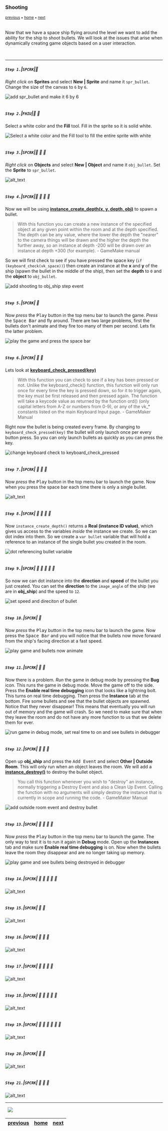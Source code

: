 <img src="https://via.placeholder.com/1000x4/45D7CA/45D7CA" alt="drawing" height="4px"/>

### Shooting

<sub>[previous](../) • [home](../README.md#user-content-gms2-ue4-space-rocks) • [next](../)</sub>

<img src="https://via.placeholder.com/1000x4/45D7CA/45D7CA" alt="drawing" height="4px"/>

Now that we have a space ship flying around the level we want to add the ability for the ship to shoot bullets.  We will look at the issues that arise when dynamically creating game objects based on a user interaction.

<br>

---


##### `Step 1.`\|`SPCRK`|:small_blue_diamond:

*Right click* on **Sprites** and select **New | Sprite** and name it `spr_bullet`. Change the size of the canvas to `6` by `6`.

![add spr_bullet and make it 6 by 6](images/sizeOfBulletSprite.png)

<img src="https://via.placeholder.com/500x2/45D7CA/45D7CA" alt="drawing" height="2px" alt = ""/>

##### `Step 2.`\|`FHIU`|:small_blue_diamond: :small_blue_diamond: 

Select a white color and the **Fill** tool. Fill in the sprite so it is solid white.

![Select a white color and the Fill tool to fill the entire sprite with white](images/dragWhiteIntoBullet.png)

<img src="https://via.placeholder.com/500x2/45D7CA/45D7CA" alt="drawing" height="2px" alt = ""/>

##### `Step 3.`\|`SPCRK`|:small_blue_diamond: :small_blue_diamond: :small_blue_diamond:

*Right click* on **Objects** and select **New | Object** and name it `obj_bullet`. Set the **Sprite** to `spr_bullet`.

![alt_text](images/objBullet.png)

<img src="https://via.placeholder.com/500x2/45D7CA/45D7CA" alt="drawing" height="2px" alt = ""/>

##### `Step 4.`\|`SPCRK`|:small_blue_diamond: :small_blue_diamond: :small_blue_diamond: :small_blue_diamond:

Now we will be using **[instance_create_depth(x, y, depth, obj)](https://manual.yoyogames.com/GameMaker_Language/GML_Reference/Asset_Management/Instances/instance_create_depth.htm)** to spawn a bullet. 

> With this function you can create a new instance of the specified object at any given point within the room and at the depth specified. The depth can be any value, where the lower the depth the "nearer" to the camera things will be drawn and the higher the depth the further away, so an instance at depth -200 will be drawn over an instance at depth +300 (for example). - GameMake manual

So we will first check to see if you have pressed the space key (`if (keyboard_check(vk_space))`) then create an instance at the **x** and **y** of the ship (spawn the bullet in the middle of the ship), then set the **depth** to `0` and the **object** to `obj_bullet`.

![add shooting to obj_ship step event](images/addShooting.png)

<img src="https://via.placeholder.com/500x2/45D7CA/45D7CA" alt="drawing" height="2px" alt = ""/>

##### `Step 5.`\|`SPCRK`| :small_orange_diamond:

Now *press* the <kbd>Play</kbd> button in the top menu bar to launch the game. *Press* the <kbd>Space Bar</kbd> and fly around.  There are two large problems, first the bullets don't animate and they fire too many of them per second.  Lets fix the latter problem.

![play the game and press the space bar](images/BulletsNotAnimating.gif)

<img src="https://via.placeholder.com/500x2/45D7CA/45D7CA" alt="drawing" height="2px" alt = ""/>

##### `Step 6.`\|`SPCRK`| :small_orange_diamond: :small_blue_diamond:

Lets look at **[keyboard_check_pressed(key)](https://manual.yoyogames.com/GameMaker_Language/GML_Reference/Game_Input/Keyboard_Input/keyboard_check_pressed.htm)**

> With this function you can check to see if a key has been pressed or not. Unlike the keyboard_check() function, this function will only run once for every time the key is pressed down, so for it to trigger again, the key must be first released and then pressed again. The function will take a keycode value as returned by the function ord() (only capital letters from A-Z or numbers from 0-9), or any of the vk_* constants listed on the main Keyboard Input page. - GameMaker Manual

Right now the bullet is being created every frame.  By changing to `keyboard_check_pressed(key)` the bullet will only launch once per every button press.  So you can only launch bullets as quickly as you can press the key.

![change keyboard check to keyboard_check_pressed](images/keyboardPressed.png)

<img src="https://via.placeholder.com/500x2/45D7CA/45D7CA" alt="drawing" height="2px" alt = ""/>

##### `Step 7.`\|`SPCRK`| :small_orange_diamond: :small_blue_diamond: :small_blue_diamond:

Now *press* the <kbd>Play</kbd> button in the top menu bar to launch the game. Now when you press the space bar each time there is only a single bullet.

![alt_text](images/BulletsLessNoAnimation.gif)

<img src="https://via.placeholder.com/500x2/45D7CA/45D7CA" alt="drawing" height="2px" alt = ""/>

##### `Step 8.`\|`SPCRK`| :small_orange_diamond: :small_blue_diamond: :small_blue_diamond: :small_blue_diamond:

Now `instance_create_depth()` returns a **Real (instance ID value)**, which gives us access to the variables *inside* the instance we create.  So we can dot index into them. So we create a `var bullet` variable that will hold a reference to an instance of the single bullet you created in the room.

![dot referencing bullet variable](images/instanceAccess.png)

<img src="https://via.placeholder.com/500x2/45D7CA/45D7CA" alt="drawing" height="2px" alt = ""/>

##### `Step 9.`\|`SPCRK`| :small_orange_diamond: :small_blue_diamond: :small_blue_diamond: :small_blue_diamond: :small_blue_diamond:

So now we can dot instance into the **direction** and **speed** of the bullet you just created.  You can set the **direction** to the `image_angle` of the ship (we are in **obj_ship**) and the speed to `12`.

![set speed and direciton of bullet](images/setBulletSpeedAndDirection.png)

<img src="https://via.placeholder.com/500x2/45D7CA/45D7CA" alt="drawing" height="2px" alt = ""/>

##### `Step 10.`\|`SPCRK`| :large_blue_diamond:

Now *press* the <kbd>Play</kbd> button in the top menu bar to launch the game. Now press the <kbd>Space Bar</kbd> and you will notice that the bullets now move forward from the ship's facing direction at a fast speed.

![play game and bullets now animate](images/BulletsAnimatingNoGC.gif)

<img src="https://via.placeholder.com/500x2/45D7CA/45D7CA" alt="drawing" height="2px" alt = ""/>

##### `Step 11.`\|`SPCRK`| :large_blue_diamond: :small_blue_diamond: 

Now there is a problem.  *Run* the game in debug mode by pressing the **Bug** icon.  This runs the game in debug mode.  Move the game off to the side.  Press the **Enable real time debugging** icon that looks like a lightning bolt. This turns on real time debugging. Then press the **Instance** tab at the bottom. Fire some bullets and see that the bullet objects are spawned.  Notice that they never disappear!  This means that eventually you will run out of memory and the game will crash.  So we need to make sure that when they leave the room and do not have any more function to us that we delete them for ever.

![run game in debug mode, set real time to on and see bullets in debugger](images/DebugShowingBullets.gif)

<img src="https://via.placeholder.com/500x2/45D7CA/45D7CA" alt="drawing" height="2px" alt = ""/>


##### `Step 12.`\|`SPCRK`| :large_blue_diamond: :small_blue_diamond: :small_blue_diamond: 

Open up **obj_ship** and press the <kbd>Add Event</kbd> and select **Other | Outside Room**.  This will only run when an object leaves the room.  We will add a **[instance_destroy()](https://manual.yoyogames.com/GameMaker_Language/GML_Reference/Asset_Management/Instances/instance_destroy.htm)** to destroy the bullet object.

> You call this function whenever you wish to "destroy" an instance, normally triggering a Destroy Event and also a Clean Up Event. Calling the function with no arguments will simply destroy the instance that is currently in scope and running the code. - GameMaker Manual

![add outside room event and destroy bullet](images/destroyBullet.png)

<img src="https://via.placeholder.com/500x2/45D7CA/45D7CA" alt="drawing" height="2px" alt = ""/>

##### `Step 13.`\|`SPCRK`| :large_blue_diamond: :small_blue_diamond: :small_blue_diamond:  :small_blue_diamond: 

Now *press* the <kbd>Play</kbd> button in the top menu bar to launch the game. The only way to test it is to run it again in **Debug** mode.  Open up the **Instances** tab and make sure **Enable real time debugging** is on.  Now when the bullets leave the room they disappear and are no longer taking up memory.

![play game and see bullets being destroyed in debugger](images/DebugBulletsGettingDestroyed.gif)

<img src="https://via.placeholder.com/500x2/45D7CA/45D7CA" alt="drawing" height="2px" alt = ""/>

##### `Step 14.`\|`SPCRK`| :large_blue_diamond: :small_blue_diamond: :small_blue_diamond: :small_blue_diamond:  :small_blue_diamond: 

![alt_text](images/.png)

<img src="https://via.placeholder.com/500x2/45D7CA/45D7CA" alt="drawing" height="2px" alt = ""/>

##### `Step 15.`\|`SPCRK`| :large_blue_diamond: :small_orange_diamond: 

![alt_text](images/.png)

<img src="https://via.placeholder.com/500x2/45D7CA/45D7CA" alt="drawing" height="2px" alt = ""/>

##### `Step 16.`\|`SPCRK`| :large_blue_diamond: :small_orange_diamond:   :small_blue_diamond: 

![alt_text](images/.png)

<img src="https://via.placeholder.com/500x2/45D7CA/45D7CA" alt="drawing" height="2px" alt = ""/>

##### `Step 17.`\|`SPCRK`| :large_blue_diamond: :small_orange_diamond: :small_blue_diamond: :small_blue_diamond:

![alt_text](images/.png)

<img src="https://via.placeholder.com/500x2/45D7CA/45D7CA" alt="drawing" height="2px" alt = ""/>

##### `Step 18.`\|`SPCRK`| :large_blue_diamond: :small_orange_diamond: :small_blue_diamond: :small_blue_diamond: :small_blue_diamond:

![alt_text](images/.png)

<img src="https://via.placeholder.com/500x2/45D7CA/45D7CA" alt="drawing" height="2px" alt = ""/>

##### `Step 19.`\|`SPCRK`| :large_blue_diamond: :small_orange_diamond: :small_blue_diamond: :small_blue_diamond: :small_blue_diamond: :small_blue_diamond:

![alt_text](images/.png)

<img src="https://via.placeholder.com/500x2/45D7CA/45D7CA" alt="drawing" height="2px" alt = ""/>

##### `Step 20.`\|`SPCRK`| :large_blue_diamond: :large_blue_diamond:

![alt_text](images/.png)

<img src="https://via.placeholder.com/500x2/45D7CA/45D7CA" alt="drawing" height="2px" alt = ""/>

##### `Step 21.`\|`SPCRK`| :large_blue_diamond: :large_blue_diamond: :small_blue_diamond:

![alt_text](images/.png)

___


<img src="https://via.placeholder.com/1000x4/dba81a/dba81a" alt="drawing" height="4px" alt = ""/>

<img src="https://via.placeholder.com/1000x100/45D7CA/000000/?text=Next Up - ADD NEXT PAGE">

<img src="https://via.placeholder.com/1000x4/dba81a/dba81a" alt="drawing" height="4px" alt = ""/>

| [previous](../)| [home](../README.md#user-content-gms2-ue4-space-rocks) | [next](../)|
|---|---|---|
